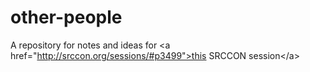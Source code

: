other-people
============

A repository for notes and ideas for &lt;a href="http://srccon.org/sessions/#p3499">this SRCCON session&lt;/a>
